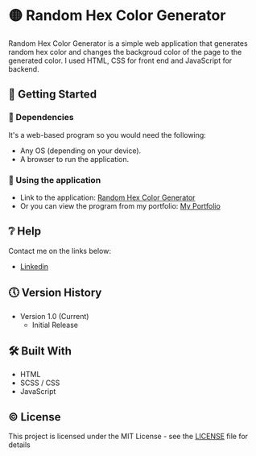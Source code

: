 # 🟡 Random Hex Color Generator

Random Hex Color Generator is a simple web application that generates random hex color and changes the backgroud color of the page to the generated color. I used HTML, CSS for front end and JavaScript for backend.

## 🔧 Getting Started

### 📍 Dependencies

It's a web-based program so you would need the following:

* Any OS (depending on your device).
* A browser to run the application.

### 📍 Using the application

* Link to the application: [Random Hex Color Generator](https://imaginative-lamington-4aabb8.netlify.app/)
* Or you can view the program from my portfolio: [My Portfolio](https://saimcode.github.io/myportfolio/)

## ❔ Help

Contact me on the links below:
* [Linkedin](https://www.linkedin.com/in/saim-qureshi-703060234?original_referer=https%3A%2F%2Fsaimcode.github.io%2F)

## 🕔 Version History

* Version 1.0 (Current)
    * Initial Release

## 🛠 Built With

* HTML
* SCSS / CSS
* JavaScript

## ©️ License

This project is licensed under the MIT License - see the [LICENSE](LICENSE) file for details
